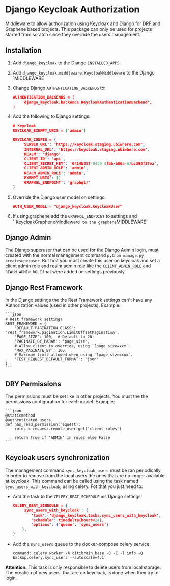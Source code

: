 # Django Keycloak Authorization

Middleware to allow authorization using Keycloak and Django for DRF and Graphene based projects. 
This package can only be used for projects started from scratch since they override the users management.

## Installation

1. Add `django_keycloak` to the Django `INSTALLED_APPS`
3. Add `django_keycloak.middleware.KeycloakMiddleware` to the Django `MIDDLEWARE
4. Change Django `AUTHENTICATION_BACKENDS` to:

    ```json
    AUTHENTICATION_BACKENDS = (
        'django_keycloak.backends.KeycloakAuthenticationBackend',
    )
    ```
5. Add the following to Django settings:

    ```json
    # Keycloak
    KEYCLOAK_EXEMPT_URIS = ['admin']
   
    KEYCLOAK_CONFIG = {
        'SERVER_URL': 'https://keycloak.staging.ubiwhere.com',
        'INTERNAL_URL': 'https://keycloak.staging.ubiwhere.com',
        'REALM': 'django',
        'CLIENT_ID': 'api',
        'CLIENT_SECRET_KEY': '0414b857-8430-4fbb-b86a-62bc398f37ea',
        'CLIENT_ADMIN_ROLE': 'admin',
        'REALM_ADMIN_ROLE': 'admin',
        'EXEMPT_URIS': [],
        'GRAPHQL_ENDPOINT': 'graphql/'
    }
    ```
6. Override the Django user model on settings:
 
     ```json
    AUTH_USER_MODEL = "django_keycloak.KeycloakUser"
    ```

7. If using graphene add the `GRAPHQL_ENDPOINT` to settings and ``KeycloakGrapheneMiddleware` to the graphene`MIDDLEWARE`
    
## Django Admin

The Django superuser that can be used for the Django Admin login, must
created with the normal management command `python manage.py
createsuperuser`. But first you must create this user on keycloak and set a
client admin role and realm admin role like the `CLIENT_ADMIN_ROLE` and
`REALM_ADMIN_ROLE` that were added on settings previously.

## Django Rest Framework

In the Django settings the the Rest Framework settings can't have any
Authorization values (used in other projects). Example:

    ```json
    # Rest framework settings
    REST_FRAMEWORK = {
        'DEFAULT_PAGINATION_CLASS': 'rest_framework.pagination.LimitOffsetPagination',
        'PAGE_SIZE': 100,  # Default to 20
        'PAGINATE_BY_PARAM': 'page_size',
        # Allow client to override, using `?page_size=xxx`.
        'MAX_PAGINATE_BY': 100,
        # Maximum limit allowed when using `?page_size=xxx`.
        'TEST_REQUEST_DEFAULT_FORMAT': 'json'
    }
    ```
    
## DRY Permissions
The permissions must be set like in other projects. You must the the
permissions configuration for each model. Example:

    ```json
    @staticmethod
    @authenticated_users
    def has_read_permission(request):
        roles = request.remote_user.get('client_roles')

        return True if 'ADMIN' in roles else False
    ```

## Keycloak users synchronization

The management command `sync_keycloak_users` must be ran periodically. In
order to remove from the local users the ones that are no longer available at
keycloak. This command can be called using the task named `sync_users_with_keycloak`,
using celery. Fot that you just need to:
 
* Add the task to the `CELERY_BEAT_SCHEDULE` ìns Django settings:

  ```json
  CELERY_BEAT_SCHEDULE = {
      'sync_users_with_keycloak': {
          'task': 'django_keycloak.tasks.sync_users_with_keycloak',
          'schedule': timedelta(hours=24),
          'options': {'queue': 'sync_users'}
      },
  }
  ```

* Add the `sync_users` queue to the docker-compose celery service:

  `command: celery worker -A citibrain_base -B -E -l info -Q backup,celery,sync_users --autoscale=4,1`

**Attention:** This task is only responsible to delete users from local
storage. The creation of new users, that are on keycloak, is done when they
try to login.

